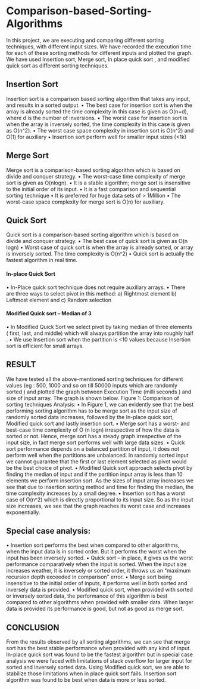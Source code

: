 # Comparison-based-Sorting-Algorithms
In this project, we are executing and comparing different sorting techniques, with different input sizes. We
have recorded the execution time for each of these sorting methods for different inputs and plotted the graph.
We have used Insertion sort, Merge sort, In place quick sort , and modified quick sort as different sorting
techniques.
## Insertion Sort
Insertion sort is a comparison based sorting algorithm that takes any input, and results in a sorted output.
• The best case for insertion sort is when the array is already sorted the time complexity in this
case is given as O(n+d), where d is the number of inversions.
• The worst case for insertion sort is when the array is inversely sorted, the time complexity in this
case is given as O(n^2).
• The worst case space complexity in insertion sort is O(n^2) and O(1) for auxiliary
• Insertion sort perform well for smaller input sizes (<1k)

## Merge Sort
Merge sort is a comparison-based sorting algorithm which is based on divide and conquer strategy.
• The worst-case time complexity of merge sort is given as O(nlogn).
• It is a stable algorithm; merge sort is insensitive to the initial order of its input.
• It is a fast comparison and sequential sorting technique
• It is preferred for huge data sets of > 1Million
• The worst-case space complexity for merge sort is O(n) for auxiliary.
## Quick Sort
Quick sort is a comparison-based sorting algorithm which is based on divide and conquer strategy.
• The best case of quick sort is given as O(n logn)
• Worst case of quick sort is when the array is already sorted, or array is inversely sorted. The time
complexity is O(n^2)
• Quick sort is actually the fastest algorithm in real time.
#### In-place Quick Sort
• In-Place quick sort technique does not require auxiliary arrays.
• There are three ways to select pivot in this method:
a) Rightmost element
b) Leftmost element and
c) Random selection
#### Modified Quick sort – Median of 3
• In Modified Quick Sort we select pivot by taking median of three elements ( first, last, and
middle) which will always partition the array into roughly half .
• We use Insertion sort when the partition is <10 values because Insertion sort is efficient for
small arrays.


## RESULT
We have tested all the above-mentioned sorting techniques for different values (eg : 500, 1000
and so on till 50000 inputs which are randomly sorted ) and plotted the graph between Execution
Time (milli seconds ) and size of input array. The graph is shown below.
Figure 1: Comparison of sorting techniques
Analysis:
• In Figure 1, we can evidently see that the best performing sorting algorithm has to be
merge sort as the input size of randomly sorted data increases, followed by the In-place
quick sort, Modified quick sort and lastly insertion sort.
• Merge sort has a worst- and best-case time complexity of O (n logn) irrespective of how
the data is sorted or not. Hence, merge sort has a steady graph irrespective of the input
size, in fact merge sort performs well with large data sizes.
• Quick sort performance depends on a balanced partition of input, it does not perform well
when the partitions are unbalanced. In randomly sorted input we cannot guarantee that
the first or last element selected as pivot would be the best choice of pivot.
• Modified Quick sort approach selects pivot by finding the median of input and if the
partition input array is less than 10 elements we perform insertion sort. As the sizes of
input array increases we see that due to insertion sorting method and time for finding the
median, the time complexity increases by a small degree.
• Insertion sort has a worst case of O(n^2) which is directly proportional to its input size.
So as the input size increases, we see that the graph reaches its worst case and increases
exponentially.
## Special case analysis:
• Insertion sort performs the best when compared to other algorithms, when the input data
is in sorted order. But it performs the worst when the input has been inversely sorted.
• Quick sort – in place, it gives us the worst performance comparatively when the input is
sorted. When the input size increases weather, it is inversely or sorted order, it throws us
an “maximum recursion depth exceeded in comparison” error.
• Merge sort being insensitive to the initial order of inputs, it performs well in both sorted
and inversely data is provided.
• Modified quick sort, when provided with sorted or inversely sorted data, the
performance of this algorithm is best compared to other algorithms when provided with
smaller data. When larger data is provided its performance is good, but not as good as
merge sort.

## CONCLUSION
From the results observed by all sorting algorithms, we can see that merge sort has the best stable
performance when provided with any kind of input. In-place quick sort was found to be the
fastest algorithm but in special case analysis we were faced with limitations of stack overflow for
larger input for sorted and inversely sorted data. Using Modified quick sort, we are able to
stabilize those limitations when in place quick sort fails. Insertion sort algorithm was found to be
best when data is more or less sorted.
